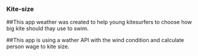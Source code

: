 ### Kite-size
##This app weather was created to help young kitesurfers to choose how big kite should thay use to swim.

##This app is using a wather API with the wind condition and calculate person wage to kite size.
